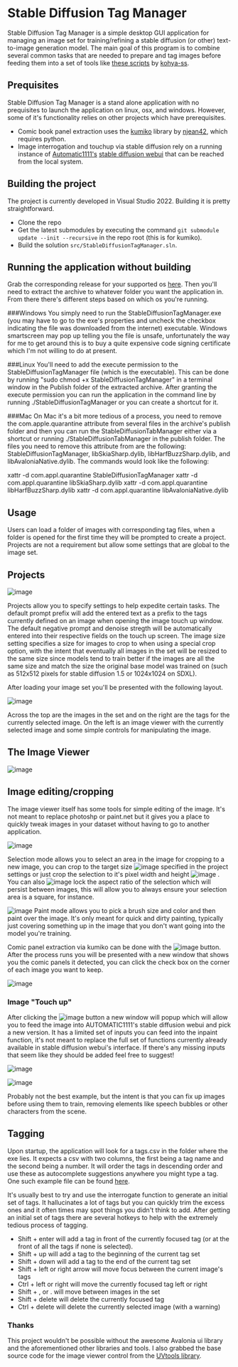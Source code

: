 # Stable Diffusion Tag Manager

Stable Diffusion Tag Manager is a simple desktop GUI application for managing an image set for training/refining a stable diffusion (or other) text-to-image generation model.  The main goal of this program is to combine several common tasks that are needed to prepare and tag images before feeding them into a set of tools like [these scripts](https://github.com/kohya-ss/sd-scripts) by [kohya-ss](https://github.com/bmaltais/kohya_ss).

## Prequisites

Stable Diffusion Tag Manager is a stand alone application with no prequisites to launch the application on linux, osx, and windows. However, some of it's functionality relies on other projects which have prerequisites.

- Comic book panel extraction uses the [kumiko](https://github.com/njean42/kumiko) library by [njean42](https://github.com/njean42), which requires python.
- Image interrogation and touchup via stable diffusion rely on a running instance of [Automatic1111's](https://github.com/AUTOMATIC1111) [stable diffusion webui](https://github.com/AUTOMATIC1111/stable-diffusion-webui) that can be reached from the local system.

## Building the project

The project is currently developed in Visual Studio 2022. Building it is pretty straightforward. 

- Clone the repo
- Get the latest submodules by executing the command `git submodule update --init --recursive` in the repo root (this is for kumiko).
- Build the solution `src/StableDiffusionTagManager.sln`.

## Running the application without building

Grab the corresponding release for your supported os [here](https://github.com/PMahern/StableDiffusionTagManager/releases). Then you'll need to extract the archive to whatever folder you want the application in. From there there's different steps based on which os you're running.

###Windows
You simply need to run the StableDiffusionTagManager.exe (you may have to go to the exe's properties and uncheck the checkbox indicating the file was downloaded from the internet) executable. Windows smartscreen may pop up telling you the file is unsafe, unfortunately the way for me to get around this is to buy a quite expensive code signing certificate which I'm not willing to do at present.

###Linux
You'll need to add the execute permission to the StableDiffusionTagManager file (which is the executable). This can be done by running "sudo chmod +x StableDiffusionTagManager" in a terminal window in the Publish folder of the extracted  archive. After granting the execute permission you can run the application in the command line by running ./StableDiffusionTagManager or you can create a shortcut for it.

###Mac
On Mac it's a bit more tedious of a process, you need to remove the com.apple.quarantine attribute from several files in the archive's publish folder and then you can run the StableDiffusionTabManager either via a shortcut or running ./StableDiffusionTabManager in the publish folder. The files you need to remove this attribute from are the following: StableDiffusionTagManager, libSkiaSharp.dylib, libHarfBuzzSharp.dylib, and libAvaloniaNative.dylib. The commands would look like the following:

xattr -d com.appl.quarantine StableDiffusionTagManager
xattr -d com.appl.quarantine libSkiaSharp.dylib
xattr -d com.appl.quarantine libHarfBuzzSharp.dylib
xattr -d com.appl.quarantine libAvaloniaNative.dylib

## Usage

Users can load a folder of images with corresponding tag files, when a folder is opened for the first time they will be prompted to create a project. Projects are not a requirement but allow some settings that are global to the image set.

## Projects

![image](https://github.com/PMahern/StableDiffusionTagManager/assets/18010074/e027c627-0f78-4dca-893a-8fbbbd367e48)

Projects allow you to specify settings to help expedite certain tasks. The default prompt prefix will add the entered text as a prefix to the tags currently defined on an image when opening the image touch up window. The default negative prompt and denoise stregth will be automatically entered into their respective fields on the touch up screen. The image size setting specifies a size for images to crop to when using a special crop option, with the intent that eventually all images in the set will be resized to the same size since models tend to train better if the images are all the same size and match the size the original base model was trained on (such as 512x512 pixels for stable diffusion 1.5 or 1024x1024 on SDXL).

After loading your image set you'll be presented with the following layout.

![image](https://github.com/PMahern/StableDiffusionTagManager/assets/18010074/bce2102e-5d41-474b-9c2c-78a4511b4bc3)

Across the top are the images in the set and on the right are the tags for the currently selected image. On the left is an image viewer with the currently selected image and some simple controls for manipulating the image.

## The Image Viewer 

![image](https://github.com/PMahern/StableDiffusionTagManager/assets/18010074/122898f1-9207-43c8-93f6-d9807c6f8a82)

## Image editing/cropping

The image viewer itself has some tools for simple editing of the image. It's not meant to replace photoshp or paint.net but it gives you a place to quickly tweak images in your dataset without having to go to another application.

![image](https://github.com/PMahern/StableDiffusionTagManager/assets/18010074/24d93cea-dce4-4e57-aa94-65356484956b)

Selection mode allows you to select an area in the image for cropping to a new image, you can crop to the target size ![image](https://github.com/PMahern/StableDiffusionTagManager/assets/18010074/371a1682-529f-491e-9b78-5377900f0126)
 specified in the project settings or just crop the selection to it's pixel width and height ![image](https://github.com/PMahern/StableDiffusionTagManager/assets/18010074/b11ca15f-c13b-42b2-bf32-06ff10bd8ea3) . You can also  ![image](https://github.com/PMahern/StableDiffusionTagManager/assets/18010074/25d4a3aa-ff33-4a4c-95d6-f8a8087e3f95) lock the aspect ratio of the selection which will persist between images, this will allow you to always ensure your selection area is a square, for instance.

![image](https://github.com/PMahern/StableDiffusionTagManager/assets/18010074/e1dd2369-9c8e-40d6-81bb-92844de1f8bd)
Paint mode allows you to pick a brush size and color and then paint over the image. It's only meant for quick and dirty painting, typically just covering something up in the image that you don't want going into the model you're training.

Comic panel extraction via kumiko can be done with the ![image](https://github.com/PMahern/StableDiffusionTagManager/assets/18010074/3d5126f5-5189-4665-8e01-14d3224b0ca4) button. After the process runs you will be presented with a new window that shows you the comic panels it detected, you can click the check box on the corner of each image you want to keep.

![image](https://github.com/PMahern/StableDiffusionTagManager/assets/18010074/db0aefb5-6d34-44c1-a456-4583202ef226)

### Image "Touch up"

After clicking the ![image](https://github.com/PMahern/StableDiffusionTagManager/assets/18010074/247dbac7-fc33-4834-a839-1c48240238be) button a new window will popup which will allow you to feed the image into AUTOMATIC1111's stable diffusion webui and pick a new version. It has a limited set of inputs you can feed into the inpaint function, it's not meant to replace the full set of functions currently already available in stable diffusion webui's interface. If there's any missing inputs that seem like they should be added feel free to suggest!

![image](https://github.com/PMahern/StableDiffusionTagManager/assets/18010074/0666ccc9-f21b-4b82-a4ba-04424a3cde90)

![image](https://github.com/PMahern/StableDiffusionTagManager/assets/18010074/f393e433-36c2-4e03-8cd2-c1583196864d)

Probably not the best example, but the intent is that you can fix up images before using them to train, removing elements like speech bubbles or other characters from the scene.

## Tagging

Upon startup, the application will look for a tags.csv in the folder where the exe lies. It expects a csv with two columns, the first being a tag name and the second being a number. It will order the tags in descending order and use these 
as autocomplete suggestions anywhere you might type a tag. One such example file can be found [here](https://github.com/stmobo/Machine-Learning/blob/master/danbooru-chars.csv).

It's usually best to try and use the interrogate function to generate an initial set of tags. It hallucinates a lot of tags but you can quickly trim the excess ones and it often times may spot things you didn't think to add. After getting an initial set of tags there are several hotkeys to help with the extremely tedious process of tagging.

- Shift + enter will add a tag in front of the currently focused tag (or at the front of all the tags if none is selected).
- Shift + up will add a tag to the beginning of the current tag set
- Shift + down will add a tag to the end of the current tag set
- Shift + left or right arrow will move focus between the current image's tags
- Ctrl + left or right will move the currently focused tag left or right
- Shift + , or . will move between images in the set
- Shift + delete will delete the currently focused tag
- Ctrl + delete will delete the currently selected image (with a warning)



### Thanks

This project wouldn't be possible without the awesome Avalonia ui library and the aforementioned other libraries and tools. I also grabbed the base source code for the image viewer control from the [UVtools library](https://github.com/sn4k3/UVtools).
